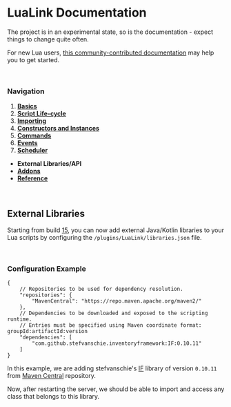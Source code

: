 # LuaLink Documentation
The project is in an experimental state, so is the documentation - expect things to change quite often.

For new Lua users, [this community-contributed documentation](https://devdocs.io/lua~5.2-language/) may help you to get started.

<br />

### Navigation
1. **[Basics](main.md#1-basics)**
2. **[Script Life-cycle](main.md#2-script-life-cycle)**
3. **[Importing](main.md#3-importing)**
4. **[Constructors and Instances](main.md#4-constructors-and-instances)**
5. **[Commands](main.md#5-commands)**
6. **[Events](main.md#6-events)**
7. **[Scheduler](main.md#7-scheduler)**
- **External Libraries/API**
- **[Addons](addons.md#addons)**
- **[Reference](reference.md#reference)**

<br />

## External Libraries
Starting from build [15](https://github.com/LuaLink/LuaLink/commit/65ce0ab517260daa099c6ef4522619c4e081def2), you can now add external Java/Kotlin libraries to your Lua scripts by configuring the `/plugins/LuaLink/libraries.json` file.

<br />

### Configuration Example
```json5
{
    // Repositories to be used for dependency resolution.
    "repositories": {
        "MavenCentral": "https://repo.maven.apache.org/maven2/"
    },
    // Dependencies to be downloaded and exposed to the scripting runtime.
    // Entries must be specified using Maven coordinate format: groupId:artifactId:version
    "dependencies": [
        "com.github.stefvanschie.inventoryframework:IF:0.10.11"
    ]
}
```

In this example, we are adding stefvanschie's [IF](https://github.com/stefvanschie/IF) library of version `0.10.11` from [Maven Central](https://repo.maven.apache.org/maven2/) repository.

Now, after restarting the server, we should be able to import and access any class that belongs to this library.